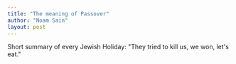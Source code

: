 ```yaml
---
title: "The meaning of Passover"
author: "Noam Sain"
layout: post
---
```


Short summary of every Jewish Holiday: "They tried to kill us, we won, let's eat."
